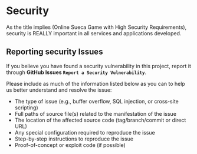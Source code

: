 # Security

As the title implies (Online Sueca Game with High Security Requirements), security is REALLY important in all services and applications developed.

## Reporting security Issues

If you believe you have found a security vulnerability in this project, report it through **GitHub Issues `Report a Security Vulnerability`**.

Please include as much of the information listed below as you can to help us better understand and resolve the issue:

 - The type of issue (e.g., buffer overflow, SQL injection, or cross-site scripting)
 - Full paths of source file(s) related to the manifestation of the issue
 - The location of the affected source code (tag/branch/commit or direct URL)
 - Any special configuration required to reproduce the issue
 - Step-by-step instructions to reproduce the issue
 - Proof-of-concept or exploit code (if possible)
